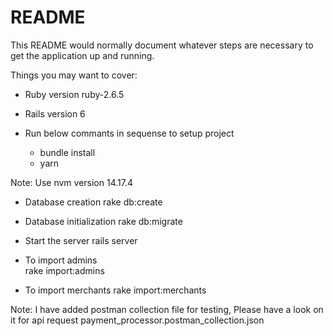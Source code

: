 # README

This README would normally document whatever steps are necessary to get the
application up and running.

Things you may want to cover:

* Ruby version ruby-2.6.5

* Rails version 6

* Run below commants in sequense to setup project
  * bundle install 
  * yarn

Note: Use nvm version 14.17.4  

* Database creation
  rake db:create

* Database initialization
  rake db:migrate

* Start the server
  rails server
  
* To import admins  
  rake import:admins

* To import merchants
  rake import:merchants  

Note: I have added postman collection file for testing, Please have a look on it for api request payment_processor.postman_collection.json
